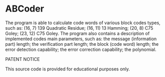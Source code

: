# ABCoder

The program is able to calculate code words of various block codes types, such as:
(16, 7) 139 Quadratic Residue;
(16, 11) 13 Hamming;
(20, 8) C75 Goley;
(23, 12) C75 Goley.
The program also contains a description of implemented codes main parameters, such as:
the message (information part) length;
the verification part length;
the block (code word) length;
the error detection capability;
the error correction capability;
the polynomial.

PATENT NOTICE

This source code is provided for educational purposes only.
